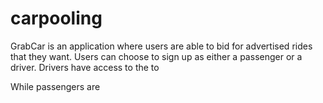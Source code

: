 # carpooling
GrabCar is an application where users are able to bid for advertised rides that they want.
Users can choose to sign up as either a passenger or a driver. 
Drivers have access to the to

While passengers are